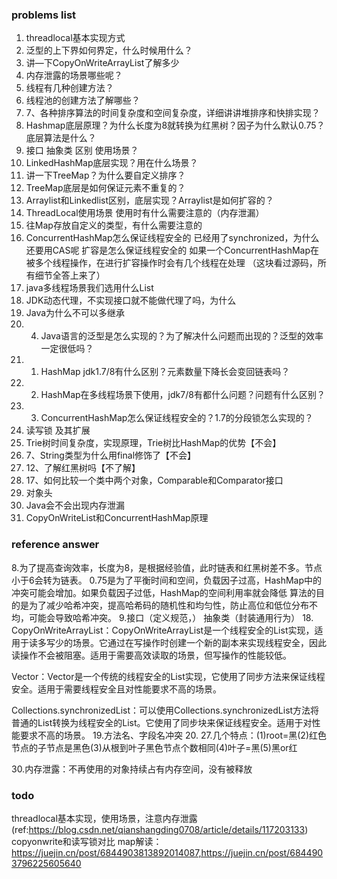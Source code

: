 ### problems list
1. threadlocal基本实现方式
2. 泛型的上下界如何界定，什么时候用什么？
3. 讲—下CopyOnWriteArrayList了解多少
4. 内存泄露的场景哪些呢？
5. 线程有几种创建方法？
6. 线程池的创建方法了解哪些？
7. 7、各种排序算法的时间复杂度和空间复杂度，详细讲讲堆排序和快排实现？
8. Hashmap底层原理？为什么长度为8就转换为红黑树？因子为什么默认0.75？底层算法是什么？
9. 接口 抽象类 区别 使用场景？ 
10. LinkedHashMap底层实现？用在什么场景？
11. 讲一下TreeMap？为什么要自定义排序？
12. TreeMap底层是如何保证元素不重复的？
13. Arraylist和Linkedlist区别，底层实现？Arraylist是如何扩容的？
14. ThreadLocal使用场景
    使用时有什么需要注意的（内存泄漏）
15. 往Map存放自定义的类型，有什么需要注意的
16. ConcurrentHashMap怎么保证线程安全的
    已经用了synchronized，为什么还要用CAS呢
    扩容是怎么保证线程安全的
    如果一个ConcurrentHashMap在被多个线程操作，在进行扩容操作时会有几个线程在处理
    （这块看过源码，所有细节全答上来了）
17. java多线程场景我们选用什么List
18. JDK动态代理，不实现接口就不能做代理了吗，为什么
19. Java为什么不可以多继承
20. 4. Java语言的泛型是怎么实现的？为了解决什么问题而出现的？泛型的效率一定很低吗？
21. 1. HashMap jdk1.7/8有什么区别？元素数量下降长会变回链表吗？
22. 2. HashMap在多线程场景下使用，jdk7/8有都什么问题？问题有什么区别？
23. 3. ConcurrentHashMap怎么保证线程安全的？1.7的分段锁怎么实现的？
24. 读写锁 及其扩展
25. Trie树时间复杂度，实现原理，Trie树比HashMap的优势【不会】
26. 7、String类型为什么用final修饰了【不会】
27. 12、了解红黑树吗【不了解】
28. 17、如何比较一个类中两个对象，Comparable和Comparator接口
29. 对象头
30. Java会不会出现内存泄漏
31. CopyOnWriteList和ConcurrentHashMap原理















### reference answer
8.为了提高查询效率，长度为8，是根据经验值，此时链表和红黑树差不多。节点小于6会转为链表。
0.75是为了平衡时间和空间，负载因子过高，HashMap中的冲突可能会增加。如果负载因子过低，HashMap的空间利用率就会降低
算法的目的是为了减少哈希冲突，提高哈希码的随机性和均匀性，防止高位和低位分布不均，可能会导致哈希冲突。
9.接口（定义规范，） 抽象类（封装通用行为）
18. CopyOnWriteArrayList：CopyOnWriteArrayList是一个线程安全的List实现，适用于读多写少的场景。它通过在写操作时创建一个新的副本来实现线程安全，因此读操作不会被阻塞。适用于需要高效读取的场景，但写操作的性能较低。

Vector：Vector是一个传统的线程安全的List实现，它使用了同步方法来保证线程安全。适用于需要线程安全且对性能要求不高的场景。

Collections.synchronizedList：可以使用Collections.synchronizedList方法将普通的List转换为线程安全的List。它使用了同步块来保证线程安全。适用于对性能要求不高的场景。
19.方法名、字段名冲突
20. 
27.几个特点：(1)root=黑(2)红色节点的子节点是黑色(3)从根到叶子黑色节点个数相同(4)叶子=黑(5)黑or红

30.内存泄露：不再使用的对象持续占有内存空间，没有被释放
### todo
threadlocal基本实现，使用场景，注意内存泄露(ref:https://blog.csdn.net/qianshangding0708/article/details/117203133)
copyonwrite和读写锁对比
map解读：https://juejin.cn/post/6844903813892014087,https://juejin.cn/post/6844903796225605640
